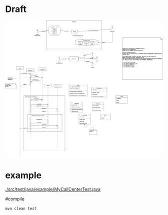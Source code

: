 # Draft
![](Callcenter.png)

# example
[./src/test/java/example/MyCallCenterTest.java](./src/test/java/example/MyCallCenterTest.java)


#compile  
```
mvn clean test
```